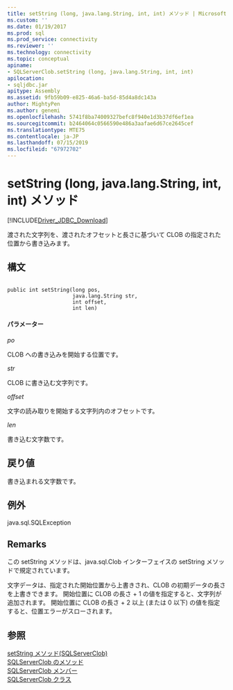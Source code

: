 ```yaml
---
title: setString (long, java.lang.String, int, int) メソッド | Microsoft Docs
ms.custom: ''
ms.date: 01/19/2017
ms.prod: sql
ms.prod_service: connectivity
ms.reviewer: ''
ms.technology: connectivity
ms.topic: conceptual
apiname:
- SQLServerClob.setString (long, java.lang.String, int, int)
apilocation:
- sqljdbc.jar
apitype: Assembly
ms.assetid: 9fb59b09-e825-46a6-ba5d-85d4a8dc143a
author: MightyPen
ms.author: genemi
ms.openlocfilehash: 5741f8ba74009327befc8f940e1d3b37df6ef1ea
ms.sourcegitcommit: b2464064c0566590e486a3aafae6d67ce2645cef
ms.translationtype: MTE75
ms.contentlocale: ja-JP
ms.lasthandoff: 07/15/2019
ms.locfileid: "67972702"
---
```

# <a name="setstring-method-long-javalangstring-int-int"></a>setString (long, java.lang.String, int, int) メソッド
[!INCLUDE[Driver_JDBC_Download](../../../includes/driver_jdbc_download.md)]

  渡された文字列を、渡されたオフセットと長さに基づいて CLOB の指定された位置から書き込みます。  
  
## <a name="syntax"></a>構文  
  
```  
  
public int setString(long pos,  
                     java.lang.String str,  
                     int offset,  
                     int len)  
```  
  
#### <a name="parameters"></a>パラメーター  
 *po*  
  
 CLOB への書き込みを開始する位置です。  
  
 *str*  
  
 CLOB に書き込む文字列です。  
  
 *offset*  
  
 文字の読み取りを開始する文字列内のオフセットです。  
  
 *len*  
  
 書き込む文字数です。  
  
## <a name="return-value"></a>戻り値  
 書き込まれる文字数です。  
  
## <a name="exceptions"></a>例外  
 java.sql.SQLException  
  
## <a name="remarks"></a>Remarks  
 この setString メソッドは、java.sql.Clob インターフェイスの setString メソッドで規定されています。  
  
 文字データは、指定された開始位置から上書きされ、CLOB の初期データの長さを上書きできます。 開始位置に CLOB の長さ + 1 の値を指定すると、文字列が追加されます。 開始位置に CLOB の長さ + 2 以上 (または 0 以下) の値を指定すると、位置エラーがスローされます。  
  
## <a name="see-also"></a>参照  
 [setString メソッド&#40;SQLServerClob&#41;](../../../connect/jdbc/reference/setstring-method-sqlserverclob.md)   
 [SQLServerClob のメソッド](../../../connect/jdbc/reference/sqlserverclob-methods.md)   
 [SQLServerClob メンバー](../../../connect/jdbc/reference/sqlserverclob-members.md)   
 [SQLServerClob クラス](../../../connect/jdbc/reference/sqlserverclob-class.md)  
  
  
